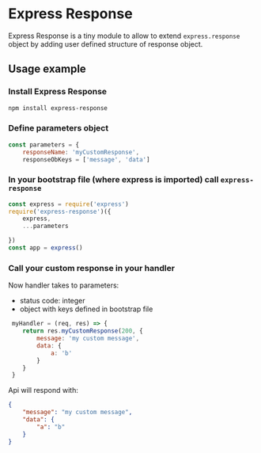 # Express Response

Express Response is a tiny module to allow to extend `express.response` object by adding user defined structure of response object.

## Usage example

### Install Express Response

```bash
npm install express-response
```

### Define parameters object

```js
const parameters = {
    responseName: 'myCustomResponse',
    responseObKeys = ['message', 'data']
```

### In your bootstrap file (where express is imported) call `express-response`

```js
const express = require('express')
require('express-response')({
    express,
    ...parameters

})
const app = express()
```

### Call your custom response in your handler

Now handler takes to parameters:

* status code: integer
* object with keys defined in bootstrap file

```js
 myHandler = (req, res) => {
    return res.myCustomResponse(200, {
        message: 'my custom message',
        data: {
            a: 'b'
        }
    }
 }

```

Api will respond with:

```json
{
    "message": "my custom message",
    "data": {
        "a": "b"
    }
}

```
